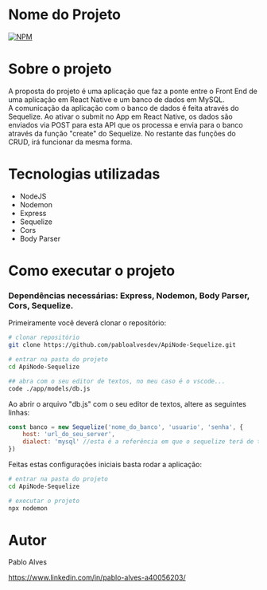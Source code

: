 # Nome do Projeto
[![NPM](https://img.shields.io/npm/l/react)](https://github.com/neliocursos/exemplo-readme/blob/main/LICENSE) 

# Sobre o projeto
A proposta do projeto é uma aplicação que faz a ponte entre o Front End de uma aplicação em React Native e um banco de dados em MySQL.</br>
A comunicação da aplicação com o banco de dados é feita através do Sequelize. Ao ativar o submit no App em React Native, os dados são enviados via POST para esta API que os processa e envia para o banco através da função "create" do Sequelize. No restante das funções do CRUD, irá funcionar da mesma forma.

# Tecnologias utilizadas
- NodeJS
- Nodemon
- Express
- Sequelize
- Cors
- Body Parser


# Como executar o projeto
### **Dependências necessárias:** Express, Nodemon, Body Parser, Cors, Sequelize. </br>
Primeiramente você deverá clonar o repositório:

```bash
# clonar repositório
git clone https://github.com/pabloalvesdev/ApiNode-Sequelize.git

# entrar na pasta do projeto
cd ApiNode-Sequelize

## abra com o seu editor de textos, no meu caso é o vscode...
code ./app/models/db.js
```
Ao abrir o arquivo "db.js" com o seu editor de textos, altere as seguintes linhas:

```js
const banco = new Sequelize('nome_do_banco', 'usuario', 'senha', {
    host: 'url_do_seu_server',
    dialect: 'mysql' //esta é a referência em que o sequelize terá de trabalhar, o banco que utilizei para rodas este projeto foi MySQL, portanto no meu caso é mysql, mas poderia ser 'sqlite', 'postgres', 'mariadb' ou 'mssql'
})
```

Feitas estas configurações iniciais basta rodar a aplicação:

```bash
# entrar na pasta do projeto
cd ApiNode-Sequelize

# executar o projeto
npx nodemon
```

# Autor

Pablo Alves

https://www.linkedin.com/in/pablo-alves-a40056203/
